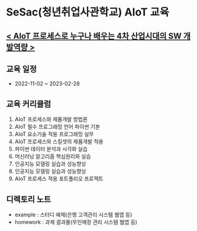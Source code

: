 # SeSac(청년취업사관학교) AIoT 교육

## [< AIoT 프로세스로 누구나 배우는 4차 산업시대의 SW 개발역량 >](https://sesac.seoul.kr/course/active/detail.do)
## 교육 일정
- 2022-11-02 ~ 2023-02-28

## 교육 커리큘럼

1. AIoT 프로세스와 제품개발 방법론
2. AIoT 필수 프로그래밍 언어 파이썬 기본
3. AIoT 요소기술 적용 프로그래밍 실무
4. AIoT 프로세스와 스킬셋의 제품개발 적용
5. 파이썬 데이터 분석과 시각화 실습
6. 머신러닝 알고리즘 핵심원리와 실습
7. 인공지능 모델링 실습과 성능향상
8. 인공지능 모델링 실습과 성능향상
9. AIoT 프로세스 적용 포트폴리오 프로젝트

## 디렉토리 노트
- example : 스터디 예제(은행 고객관리 시스템 웹앱 등)
- homework : 과제 결과물(무인매장 관리 시스템 웹앱 등)
